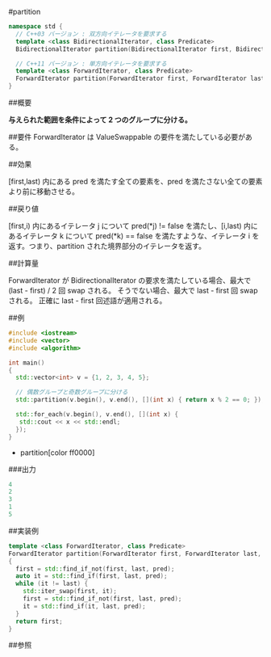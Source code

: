 #partition
```cpp
namespace std {
  // C++03 バージョン : 双方向イテレータを要求する
  template <class BidirectionalIterator, class Predicate>
  BidirectionalIterator partition(BidirectionalIterator first, BidirectionalIterator last, Predicate pred);

  // C++11 バージョン : 単方向イテレータを要求する
  template <class ForwardIterator, class Predicate>
  ForwardIterator partition(ForwardIterator first, ForwardIterator last, Predicate pred);
}
```

##概要

<b>与えられた範囲を条件によって 2 つのグループに分ける。</b>


##要件
ForwardIterator は ValueSwappable の要件を満たしている必要がある。

##効果

[first,last) 内にある pred を満たす全ての要素を、pred を満たさない全ての要素より前に移動させる。


##戻り値

[first,i) 内にあるイテレータ j について pred(*j) != false を満たし、[i,last) 内にあるイテレータ k について pred(*k) == false を満たすような、イテレータ i を返す。つまり、partition された境界部分のイテレータを返す。


##計算量

ForwardIterator が BidirectionalIterator の要求を満たしている場合、最大で (last - first) / 2 回 swap される。
そうでない場合、最大で last - first 回 swap される。
正確に last - first 回述語が適用される。


##例

```cpp
#include <iostream>
#include <vector>
#include <algorithm>

int main()
{
  std::vector<int> v = {1, 2, 3, 4, 5};

  // 偶数グループと奇数グループに分ける
  std::partition(v.begin(), v.end(), [](int x) { return x % 2 == 0; });

  std::for_each(v.begin(), v.end(), [](int x) {
   std::cout << x << std::endl;
  });
}
```
* partition[color ff0000]

###出力

```cpp
4
2
3
1
5
```

##実装例

```cpp
template <class ForwardIterator, class Predicate>
ForwardIterator partition(ForwardIterator first, ForwardIterator last, Predicate pred)
{
  first = std::find_if_not(first, last, pred);
  auto it = std::find_if(first, last, pred);
  while (it != last) {
    std::iter_swap(first, it);
    first = std::find_if_not(first, last, pred);
    it = std::find_if(it, last, pred);
  }
  return first;
}
```

##参照


